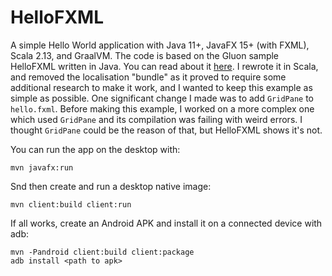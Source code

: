 
# HelloFXML

A simple Hello World application with Java 11+, JavaFX 15+ (with FXML), Scala 2.13, and GraalVM.
The code is based on the Gluon sample HelloFXML written in Java. You can read about it [here](https://docs.gluonhq.com/client/#_hellofxml_sample).
I rewrote it in Scala, and removed the localisation "bundle" as it proved to require some additional research to make it work, and I wanted to keep this example as simple as possible.
One significant change I made was to add `GridPane` to `hello.fxml`. Before making this example, I worked on a more complex one which used `GridPane` and its compilation was failing with weird errors. I thought `GridPane` could be the reason of that, but HelloFXML shows it's not.

You can run the app on the desktop with:

    mvn javafx:run

Snd then create and run a desktop native image:

    mvn client:build client:run

If all works, create an Android APK and install it on a connected device with adb:

    mvn -Pandroid client:build client:package
    adb install <path to apk>
